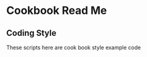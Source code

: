 <span style=display:none; >[You are now in a GitHub source code view - click this link to view Read Me file as a web page]( http://rawgit.com/ladybug-tools/spider/master/#cookbook/README.md "View file as a web page." ) </span>



# Cookbook Read Me

## Coding Style

These scripts here are cook book style example code
